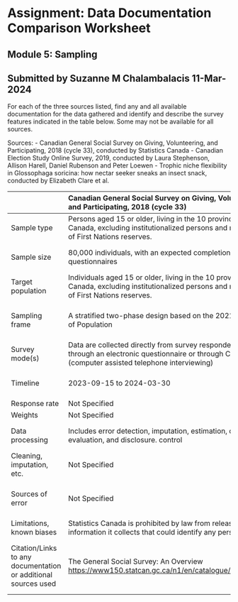 # Assignment: Data Documentation Comparison Worksheet

## Module 5: Sampling
## Submitted by Suzanne M Chalambalacis 11-Mar-2024

For each of the three sources listed, find any and all available documentation for the data gathered and identify and describe the survey features indicated in the table below. Some may not be available for all sources.

Sources: - Canadian General Social Survey on Giving, Volunteering, and Participating, 2018 (cycle 33), conducted by Statistics Canada - Canadian Election Study Online Survey, 2019, conducted by Laura Stephenson, Allison Harell, Daniel Rubenson and Peter Loewen - Trophic niche flexibility in Glossophaga soricina: how nectar seeker sneaks an insect snack, conducted by Elizabeth Clare et al.

|                                                       | Canadian General Social Survey on Giving, Volunteering, and Participating, 2018 (cycle 33) | Canadian Election Study Online Survey, 2019 | Trophic niche flexibility in Glossophaga soricina: how nectar seeker sneaks an insect snack |
|----------------|:--------------------|----------------|---------------------|
| Sample type                                           |Persons aged 15 or older, living in the 10 provinces of Canada, excluding institutionalized persons and residents of First Nations reserves.                                                                                            |Online Survey: Non-probability online survey.; Phone Survey: RDD (Random Digit Dialing) internet survey                                             | Individual Glossophaga soricina bats captured in the Area de Conservación de Guanacaste, Costa Rica                                                                                             |
| Sample size                                           |80,000 individuals, with an expected completion of 32,000 questionnaires                                                                                            |Online Survey: CPS - 37,822 & PES - 10,337; Phone Survey: CPS - 4,021 & PES - 2,889                                             |112 Glossophaga soricina bats were caught                                                                                             |
| Target population                                     |Individuals aged 15 or older, living in the 10 provinces of Canada, excluding institutionalized persons and residents of First Nations reserves.                                                                                            |Canadians from across the country                                             |Glossophaga soricina bats in the Area de Conservación de Guanacaste, Costa Rica                                                                                             |
| Sampling frame                                        |A stratified two-phase design based on the 2021 Census of Population                                                                                            |Online Survey: Non-probability online sampling; Phone Survey: RDD (Random Digit Dialing) internet sampling                                             | The Area de Conservación de Guanacaste, Costa Rica, where the bats were captured                                                                                             |
| Survey mode(s)                                        |Data are collected directly from survey respondents either through an electronic questionnaire or through CATI (computer assisted telephone interviewing)                                                                                            |Online Survey: online platform; Phone Survey: RDD (Random Digit Dialing) on the internet                                             |Behavioral experiments in a controlled flight room and molecular analysis on DNA extracted, PCR, and sequencing                                                                                             |
| Timeline                                              |2023-09-15 to 2024-03-30                                                                                            |Two waves: CPS during the campaign period and PES after the election on 21-Oct-2019                                             |7-week period from late May to early July                                                                                              |
| Response rate                                         |Not Specified                                                                                            |Not Specified                                             |2009                                                                                             |Not Specified 
| Weights                                               |Not Specified                                                                                            |Not Specified                                             |Not Specified                                                                                             |
| Data processing                                       |Includes error detection, imputation, estimation, quality evaluation, and disclosure. control                                                                                            |Online platform allowed for the implementation of complex designs                                             |Sequences obtained from molecular analysis were edited; a neighbor-joining tree was also constructed; surface area measurements of prey items were made                                                                                         |
| Cleaning, imputation, etc.                            |Not Specified                                                                                            |Not Specified                                             |Included sequence editing, alignment, and tree construction for molecular analysis                                                                                             |
| Sources of error                                      |Not Specified                                                                                           |Not Specified                                             |Potential errors in sequence identification and consideration of certain identifications as preliminary hypotheses were noted by the authors and  behavioral experiments were conducted in a controlled environment                                                                                             |
| Limitations, known biases                             |Statistics Canada is prohibited by law from releasing any information it collects that could identify any person                                                                                            |Not Specified                                             |Identification of prey species relied on available reference sequences as some could not be identified                                                                                             |
| Citation/Links to any documentation or additional sources used |The General Social Survey: An Overview https://www150.statcan.gc.ca/n1/en/catalogue/89F0115X                                                                                            |Stephenson, Laura B; Harell, Allison; Rubenson, Daniel; Loewen, Peter John, 2020, “2019 Canadian Election Study – Online Survey”, https://doi.org/10.7910/DVN/DUS88V, Harvard Dataverse, V1                                             |Trophic niche flexibility in Glossophaga soricina: how a nectar seeker sneaks an insect snack https://besjournals.onlinelibrary.wiley.com/doi/10.1111/1365-2435.12192                                                                                             |